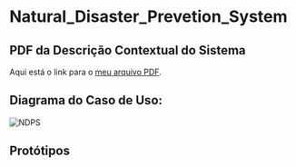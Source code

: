 # Natural_Disaster_Prevetion_System
## PDF da Descrição Contextual do Sistema
Aqui está o link para o [meu arquivo PDF](https://github.com/Williansilva2207/Natural_Disaster_Prevetion_System/blob/main/DDCS_%20Natural_Disaster_Prevention_System.pdf).

## Diagrama do Caso de Uso:
![NDPS](https://github.com/Williansilva2207/Natural_Disaster_Prevetion_System/assets/149281430/5d8c992e-7a57-48be-abf0-496d676ff57f)

## Protótipos

